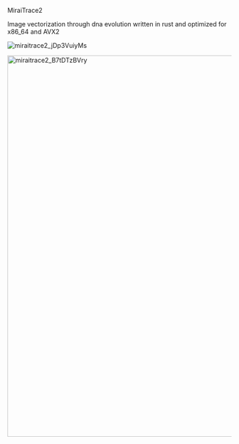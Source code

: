 MiraiTrace2

Image vectorization through dna evolution written in rust and optimized for x86_64 and AVX2

![miraitrace2_jDp3VuiyMs](https://github.com/user-attachments/assets/1b8feb49-bee9-48a2-90c5-339621e210e5)

<img width="1957" height="856" alt="miraitrace2_B7tDTzBVry" src="https://github.com/user-attachments/assets/a562cdcd-a673-454e-aaf9-a4a7c048c932" />
